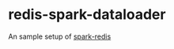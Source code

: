 # redis-spark-dataloader

An sample setup of [spark-redis](https://github.com/RedisLabs/spark-redis)

